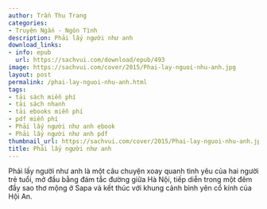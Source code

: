 ```yaml
---
author: Trần Thu Trang
categories:
- Truyện Ngắn - Ngôn Tình
description: Phải lấy người như anh
download_links:
- info: epub
  url: https://sachvui.com/download/epub/493
image: https://sachvui.com/cover/2015/Phai-lay-nguoi-nhu-anh.jpg
layout: post
permalink: /phai-lay-nguoi-nhu-anh.html
tags:
- tải sách miễn phí
- tải sách nhanh
- tải ebooks miễn phí
- pdf miễn phí
- Phải lấy người như anh ebook
- Phải lấy người như anh pdf
thumbnail_url: https://sachvui.com/cover/2015/Phai-lay-nguoi-nhu-anh.jpg
title: Phải lấy người như anh
---
```


 <div class="item-desc text-justify"> Phải lấy người như anh là một câu chuyện xoay quanh tình yêu của hai người trẻ tuổi, mở đầu bằng đám tắc đường giữa Hà Nội, tiếp diễn trong một đêm đầy sao thơ mộng ở Sapa và kết thúc với khung cảnh bình yên cổ kính của Hội An. </div>